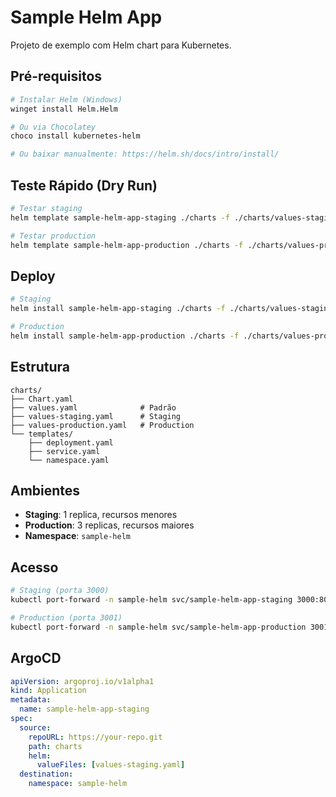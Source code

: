 # Sample Helm App

Projeto de exemplo com Helm chart para Kubernetes.

## Pré-requisitos

```bash
# Instalar Helm (Windows)
winget install Helm.Helm

# Ou via Chocolatey
choco install kubernetes-helm

# Ou baixar manualmente: https://helm.sh/docs/intro/install/
```

## Teste Rápido (Dry Run)

```bash
# Testar staging
helm template sample-helm-app-staging ./charts -f ./charts/values-staging.yaml --debug

# Testar production
helm template sample-helm-app-production ./charts -f ./charts/values-production.yaml --debug
```

## Deploy

```bash
# Staging
helm install sample-helm-app-staging ./charts -f ./charts/values-staging.yaml

# Production
helm install sample-helm-app-production ./charts -f ./charts/values-production.yaml
```

## Estrutura

```
charts/
├── Chart.yaml
├── values.yaml              # Padrão
├── values-staging.yaml      # Staging
├── values-production.yaml   # Production
└── templates/
    ├── deployment.yaml
    ├── service.yaml
    └── namespace.yaml
```

## Ambientes

- **Staging**: 1 replica, recursos menores
- **Production**: 3 replicas, recursos maiores
- **Namespace**: `sample-helm`

## Acesso

```bash
# Staging (porta 3000)
kubectl port-forward -n sample-helm svc/sample-helm-app-staging 3000:80

# Production (porta 3001)
kubectl port-forward -n sample-helm svc/sample-helm-app-production 3001:80
```

## ArgoCD

```yaml
apiVersion: argoproj.io/v1alpha1
kind: Application
metadata:
  name: sample-helm-app-staging
spec:
  source:
    repoURL: https://your-repo.git
    path: charts
    helm:
      valueFiles: [values-staging.yaml]
  destination:
    namespace: sample-helm
``` 